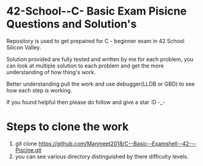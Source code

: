# 42-School--C- Basic Exam Pisicne Questions and Solution's
Repository is used to get prepaired for C - beginner exam in 42 School Silicon Valley.

Solution provided are fully tested and written by me for each problem, you can look at multiple solution to each problem and get the more understanding of how thing's work.

Better understanding pull the work and use debugger(LLDB or GBD) to see how each step is working. 

If you found helpful then please do follow and give a star :D -_-

# Steps to clone the work
1. git clone https://github.com/Manmeet2018/C--Basic--Examshell--42---Piscine.git
2. you can see various directory distinguished by there difficulty levels.
